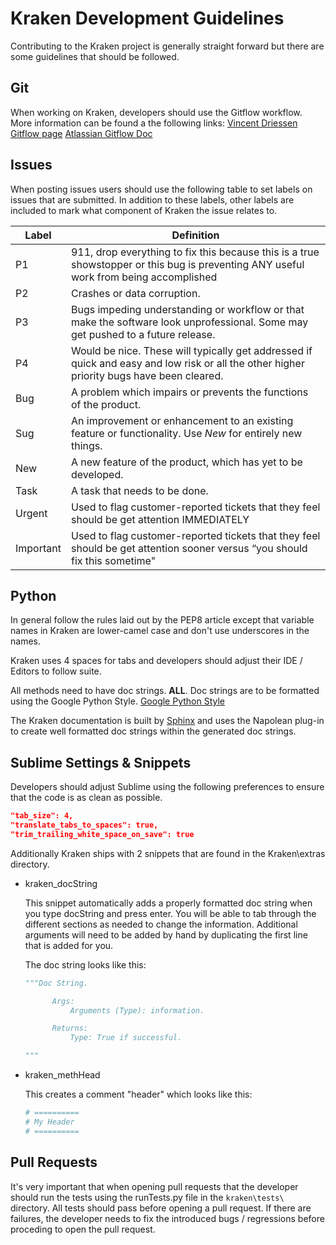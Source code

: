 # Kraken Development Guidelines
Contributing to the Kraken project is generally straight forward but there are some guidelines that should be followed.

## Git
When working on Kraken, developers should use the Gitflow workflow. More information can be found a the following links:
[Vincent Driessen Gitflow page](http://nvie.com/posts/a-successful-git-branching-model "Vincent Driessen Gitflow page")
[Atlassian Gitflow Doc](https://www.atlassian.com/git/tutorials/comparing-workflows/gitflow-workflow "Atlassian Gitflow Doc")

## Issues
When posting issues users should use the following table to set labels on issues that are submitted. In addition to these labels, other labels are included to mark what component of Kraken the issue relates to.

| Label     | Definition |
| --------- | ---------- |
| P1        | 911, drop everything to fix this because this is a true showstopper or this bug is preventing ANY useful work from being accomplished |
| P2        | Crashes or data corruption. |
| P3        | Bugs impeding understanding or workflow or that make the software look unprofessional. Some may get pushed to a future release. |
| P4        | Would be nice. These will typically get addressed if quick and easy and low risk or all the other higher priority bugs have been cleared. |
| Bug       | A problem which impairs or prevents the functions of the product.
| Sug       | An improvement or enhancement to an existing feature or functionality. Use *New* for entirely new things.
| New       | A new feature of the product, which has yet to be developed.
| Task      | A task that needs to be done.
| Urgent    | Used to flag customer-reported tickets that they feel should be get attention IMMEDIATELY
| Important | Used to flag customer-reported tickets that they feel should be get attention sooner versus “you should fix this sometime"


## Python
In general follow the rules laid out by the PEP8 article except that variable names in Kraken are lower-camel case and don't use underscores in the names.

Kraken uses 4 spaces for tabs and developers should adjust their IDE / Editors to follow suite.

All methods need to have doc strings. **ALL**. Doc strings are to be formatted using the Google Python Style.
[Google Python Style](http://google.github.io/styleguide/pyguide.html "Google Python Style")

The Kraken documentation is built by [Sphinx](http://www.sphinx-doc.org/en/stable/) and uses the Napolean plug-in to create well formatted
doc strings within the generated doc strings.

## Sublime Settings & Snippets
Developers should adjust Sublime using the following preferences to ensure that the code is as clean as possible.

```json
"tab_size": 4,
"translate_tabs_to_spaces": true,
"trim_trailing_white_space_on_save": true
```

Additionally Kraken ships with 2 snippets that are found in the Kraken\extras directory.
* kraken_docString

  This snippet automatically adds a properly formatted doc string when you type docString and press enter. You will be able to tab through the different sections as needed to change the information. Additional arguments will need to be added by hand by duplicating the first line that is added for you.

  The doc string looks like this:

  ```python
  """Doc String.

        Args:
            Arguments (Type): information.

        Returns:
            Type: True if successful.

  """
  ```

* kraken_methHead

  This creates a comment "header" which looks like this:

  ```python
  # ==========
  # My Header
  # ==========
  ```


## Pull Requests
It's very important that when opening pull requests that the developer should run the tests using the runTests.py file in the ```kraken\tests\``` directory. All tests should pass before opening a pull request. If there are failures, the developer needs to fix the introduced bugs / regressions before proceding to open the pull request.
